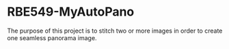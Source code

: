 # RBE549-MyAutoPano
The purpose of this project is to stitch two or more images in order to create one seamless panorama image.
